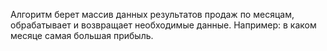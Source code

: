 Алгоритм берет массив данных результатов продаж по месяцам, обрабатывает и возвращает необходимые данные. Например: в каком месяце самая большая прибыль.
